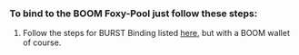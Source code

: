 ### To bind to the BOOM Foxy-Pool just follow these steps:

1. Follow the steps for BURST Binding listed [here](burst.md), but with a BOOM wallet of course.
